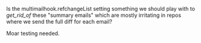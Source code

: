 Is the multimailhook.refchangeList setting something we should play
with to _get_rid_of_ these "summary emails" which are mostly
irritating in repos where we send the full diff for each email?

Moar testing needed.
